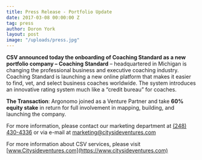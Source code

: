 ```yaml
---
title: Press Release - Portfolio Update
date: 2017-03-08 00:00:00 Z
tag: press
author: Doron York
layout: post
image: "/uploads/press.jpg"
---
```


**CSV announced today the onboarding of Coaching Standard as a new portfolio company – Coaching Standard** –  headquartered in Michigan is changing the professional business and executive coaching industry. Coaching Standard is launching a new online platform that makes it easier to find, vet, and select business coaches worldwide. The system introduces an innovative rating system much like a “credit bureau” for coaches.

**The Transaction**: Argonomo joined as a Venture Partner and take **60% equity stake** in return for full involvement in mapping, building, and launching the company.

For more information, please contact our marketing department at [(248) 430-4336](tel:+12484304336) or via e-mail at [marketing@citysideventures.com](mailto:marketing@citysideventures.com)

For more information about CSV services, please visit [www.Citysideventures.com](https://www.citysideventures.com)